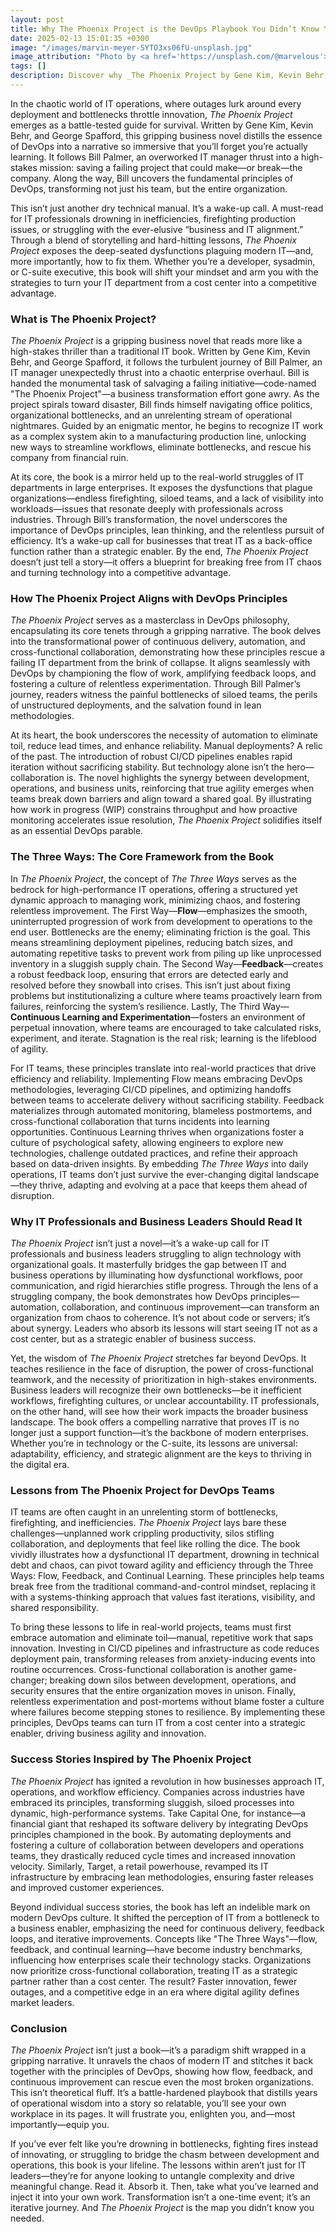 ```yaml
---
layout: post
title: Why The Phoenix Project is the DevOps Playbook You Didn’t Know You Needed
date: 2025-02-13 15:01:35 +0300
image: "/images/marvin-meyer-SYTO3xs06fU-unsplash.jpg"
image_attribution: "Photo by <a href='https://unsplash.com/@marvelous'>Marvin Meyer</a> on <a href='https://unsplash.com/photos/people-sitting-down-near-table-with-assorted-laptop-computers-SYTO3xs06fU'>Unsplash</a>"
tags: []
description: Discover why _The Phoenix Project by Gene Kim, Kevin Behr, and George Spafford_ is the ultimate DevOps playbook, transforming IT and business operations.
---
```


In the chaotic world of IT operations, where outages lurk around every deployment and bottlenecks throttle innovation, _The Phoenix Project_ emerges as a battle-tested guide for survival. Written by Gene Kim, Kevin Behr, and George Spafford, this gripping business novel distills the essence of DevOps into a narrative so immersive that you’ll forget you’re actually learning. It follows Bill Palmer, an overworked IT manager thrust into a high-stakes mission: saving a failing project that could make—or break—the company. Along the way, Bill uncovers the fundamental principles of DevOps, transforming not just his team, but the entire organization.

This isn’t just another dry technical manual. It’s a wake-up call. A must-read for IT professionals drowning in inefficiencies, firefighting production issues, or struggling with the ever-elusive “business and IT alignment.” Through a blend of storytelling and hard-hitting lessons, _The Phoenix Project_ exposes the deep-seated dysfunctions plaguing modern IT—and, more importantly, how to fix them. Whether you’re a developer, sysadmin, or C-suite executive, this book will shift your mindset and arm you with the strategies to turn your IT department from a cost center into a competitive advantage.

### What is The Phoenix Project?

_The Phoenix Project_ is a gripping business novel that reads more like a high-stakes thriller than a traditional IT book. Written by Gene Kim, Kevin Behr, and George Spafford, it follows the turbulent journey of Bill Palmer, an IT manager unexpectedly thrust into a chaotic enterprise overhaul. Bill is handed the monumental task of salvaging a failing initiative—code-named "The Phoenix Project"—a business transformation effort gone awry. As the project spirals toward disaster, Bill finds himself navigating office politics, organizational bottlenecks, and an unrelenting stream of operational nightmares. Guided by an enigmatic mentor, he begins to recognize IT work as a complex system akin to a manufacturing production line, unlocking new ways to streamline workflows, eliminate bottlenecks, and rescue his company from financial ruin.

At its core, the book is a mirror held up to the real-world struggles of IT departments in large enterprises. It exposes the dysfunctions that plague organizations—endless firefighting, siloed teams, and a lack of visibility into workloads—issues that resonate deeply with professionals across industries. Through Bill’s transformation, the novel underscores the importance of DevOps principles, lean thinking, and the relentless pursuit of efficiency. It’s a wake-up call for businesses that treat IT as a back-office function rather than a strategic enabler. By the end, _The Phoenix Project_ doesn’t just tell a story—it offers a blueprint for breaking free from IT chaos and turning technology into a competitive advantage.

### How The Phoenix Project Aligns with DevOps Principles

_The Phoenix Project_ serves as a masterclass in DevOps philosophy, encapsulating its core tenets through a gripping narrative. The book delves into the transformational power of continuous delivery, automation, and cross-functional collaboration, demonstrating how these principles rescue a failing IT department from the brink of collapse. It aligns seamlessly with DevOps by championing the flow of work, amplifying feedback loops, and fostering a culture of relentless experimentation. Through Bill Palmer’s journey, readers witness the painful bottlenecks of siloed teams, the perils of unstructured deployments, and the salvation found in lean methodologies.

At its heart, the book underscores the necessity of automation to eliminate toil, reduce lead times, and enhance reliability. Manual deployments? A relic of the past. The introduction of robust CI/CD pipelines enables rapid iteration without sacrificing stability. But technology alone isn’t the hero—collaboration is. The novel highlights the synergy between development, operations, and business units, reinforcing that true agility emerges when teams break down barriers and align toward a shared goal. By illustrating how work in progress (WIP) constrains throughput and how proactive monitoring accelerates issue resolution, _The Phoenix Project_ solidifies itself as an essential DevOps parable.

### The Three Ways: The Core Framework from the Book

In _The Phoenix Project_, the concept of _The Three Ways_ serves as the bedrock for high-performance IT operations, offering a structured yet dynamic approach to managing work, minimizing chaos, and fostering relentless improvement. The First Way—**Flow**—emphasizes the smooth, uninterrupted progression of work from development to operations to the end user. Bottlenecks are the enemy; eliminating friction is the goal. This means streamlining deployment pipelines, reducing batch sizes, and automating repetitive tasks to prevent work from piling up like unprocessed inventory in a sluggish supply chain. The Second Way—**Feedback**—creates a robust feedback loop, ensuring that errors are detected early and resolved before they snowball into crises. This isn’t just about fixing problems but institutionalizing a culture where teams proactively learn from failures, reinforcing the system’s resilience. Lastly, The Third Way—**Continuous Learning and Experimentation**—fosters an environment of perpetual innovation, where teams are encouraged to take calculated risks, experiment, and iterate. Stagnation is the real risk; learning is the lifeblood of agility.

For IT teams, these principles translate into real-world practices that drive efficiency and reliability. Implementing Flow means embracing DevOps methodologies, leveraging CI/CD pipelines, and optimizing handoffs between teams to accelerate delivery without sacrificing stability. Feedback materializes through automated monitoring, blameless postmortems, and cross-functional collaboration that turns incidents into learning opportunities. Continuous Learning thrives when organizations foster a culture of psychological safety, allowing engineers to explore new technologies, challenge outdated practices, and refine their approach based on data-driven insights. By embedding _The Three Ways_ into daily operations, IT teams don’t just survive the ever-changing digital landscape—they thrive, adapting and evolving at a pace that keeps them ahead of disruption.

### Why IT Professionals and Business Leaders Should Read It

_The Phoenix Project_ isn’t just a novel—it’s a wake-up call for IT professionals and business leaders struggling to align technology with organizational goals. It masterfully bridges the gap between IT and business operations by illuminating how dysfunctional workflows, poor communication, and rigid hierarchies stifle progress. Through the lens of a struggling company, the book demonstrates how DevOps principles—automation, collaboration, and continuous improvement—can transform an organization from chaos to coherence. It’s not about code or servers; it’s about synergy. Leaders who absorb its lessons will start seeing IT not as a cost center, but as a strategic enabler of business success.

Yet, the wisdom of _The Phoenix Project_ stretches far beyond DevOps. It teaches resilience in the face of disruption, the power of cross-functional teamwork, and the necessity of prioritization in high-stakes environments. Business leaders will recognize their own bottlenecks—be it inefficient workflows, firefighting cultures, or unclear accountability. IT professionals, on the other hand, will see how their work impacts the broader business landscape. The book offers a compelling narrative that proves IT is no longer just a support function—it’s the backbone of modern enterprises. Whether you’re in technology or the C-suite, its lessons are universal: adaptability, efficiency, and strategic alignment are the keys to thriving in the digital era.

### Lessons from The Phoenix Project for DevOps Teams

IT teams are often caught in an unrelenting storm of bottlenecks, firefighting, and inefficiencies. _The Phoenix Project_ lays bare these challenges—unplanned work crippling productivity, silos stifling collaboration, and deployments that feel like rolling the dice. The book vividly illustrates how a dysfunctional IT department, drowning in technical debt and chaos, can pivot toward agility and efficiency through the Three Ways: Flow, Feedback, and Continual Learning. These principles help teams break free from the traditional command-and-control mindset, replacing it with a systems-thinking approach that values fast iterations, visibility, and shared responsibility.

To bring these lessons to life in real-world projects, teams must first embrace automation and eliminate toil—manual, repetitive work that saps innovation. Investing in CI/CD pipelines and infrastructure as code reduces deployment pain, transforming releases from anxiety-inducing events into routine occurrences. Cross-functional collaboration is another game-changer; breaking down silos between development, operations, and security ensures that the entire organization moves in unison. Finally, relentless experimentation and post-mortems without blame foster a culture where failures become stepping stones to resilience. By implementing these principles, DevOps teams can turn IT from a cost center into a strategic enabler, driving business agility and innovation.

### Success Stories Inspired by The Phoenix Project

_The Phoenix Project_ has ignited a revolution in how businesses approach IT, operations, and workflow efficiency. Companies across industries have embraced its principles, transforming sluggish, siloed processes into dynamic, high-performance systems. Take Capital One, for instance—a financial giant that reshaped its software delivery by integrating DevOps principles championed in the book. By automating deployments and fostering a culture of collaboration between developers and operations teams, they drastically reduced cycle times and increased innovation velocity. Similarly, Target, a retail powerhouse, revamped its IT infrastructure by embracing lean methodologies, ensuring faster releases and improved customer experiences.

Beyond individual success stories, the book has left an indelible mark on modern DevOps culture. It shifted the perception of IT from a bottleneck to a business enabler, emphasizing the need for continuous delivery, feedback loops, and iterative improvements. Concepts like "The Three Ways"—flow, feedback, and continual learning—have become industry benchmarks, influencing how enterprises scale their technology stacks. Organizations now prioritize cross-functional collaboration, treating IT as a strategic partner rather than a cost center. The result? Faster innovation, fewer outages, and a competitive edge in an era where digital agility defines market leaders.

### Conclusion

_The Phoenix Project_ isn’t just a book—it’s a paradigm shift wrapped in a gripping narrative. It unravels the chaos of modern IT and stitches it back together with the principles of DevOps, showing how flow, feedback, and continuous improvement can rescue even the most broken organizations. This isn’t theoretical fluff. It’s a battle-hardened playbook that distills years of operational wisdom into a story so relatable, you’ll see your own workplace in its pages. It will frustrate you, enlighten you, and—most importantly—equip you.

If you’ve ever felt like you’re drowning in bottlenecks, fighting fires instead of innovating, or struggling to bridge the chasm between development and operations, this book is your lifeline. The lessons within aren’t just for IT leaders—they’re for anyone looking to untangle complexity and drive meaningful change. Read it. Absorb it. Then, take what you’ve learned and inject it into your own work. Transformation isn’t a one-time event; it’s an iterative journey. And _The Phoenix Project_ is the map you didn’t know you needed.

